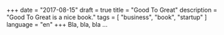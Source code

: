 +++
date = "2017-08-15"
draft = true
title = "Good To Great"
description = "Good To Great is a nice book."
tags = [ "business", "book", "startup" ]
language = "en"
+++
Bla, bla, bla ...
